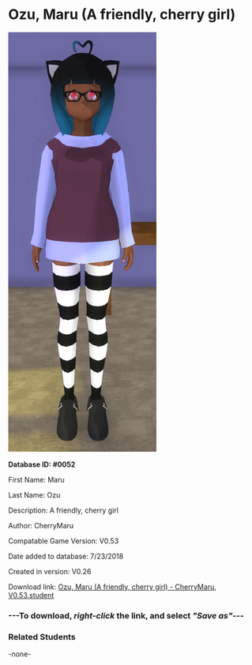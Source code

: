 # Ozu, Maru (A friendly, cherry girl)

<img src="../../Files/Images/Ozu, Maru (A friendly, cherry girl).png" title="Ozu, Maru (A friendly, cherry girl) - CherryMaru, V0.53">

**Database ID: #0052**

First Name: Maru

Last Name: Ozu

Description: A friendly, cherry girl

Author: CherryMaru

Compatable Game Version: V0.53

Date added to database: 7/23/2018

Created in version: V0.26

Download link: <a href="https://raw.githubusercontent.com/Arbiter1223/Daigaku-Gurashi-Custom-Students/master/Files/Student%20Files/Ozu%2C%20Maru%20(A%20friendly%2C%20cherry%20girl)%20-%20CherryMaru%2C%20V0.53.student">Ozu, Maru (A friendly, cherry girl) - CherryMaru, V0.53.student</a>

### ---**To download, _right-click_ the link, and select _"Save as"_**---

### Related Students

-none-
